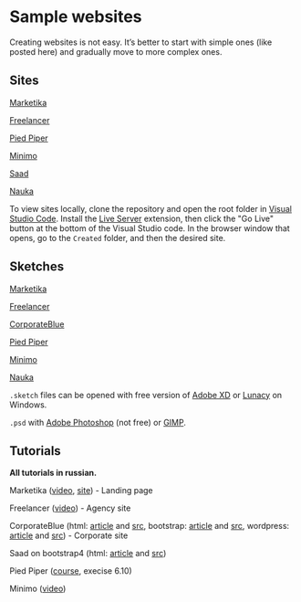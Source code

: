 # Sample websites

Creating websites is not easy. It’s better to start with simple ones (like posted here) and gradually move to more complex ones.


## Sites

[Marketika](marketika)

[Freelancer](freelancer)

[Pied Piper](piper)

[Minimo](minimo)

[Saad](saad)

[Nauka](nauka)

To view sites locally, clone the repository and open the root folder in [Visual Studio Code](https://code.visualstudio.com/). Install the [Live Server](https://marketplace.visualstudio.com/items?itemName=ritwickdey.LiveServer) extension, then click the "Go Live" button at the bottom of the Visual Studio code. In the browser window that opens, go to the `Created` folder, and then the desired site.


## Sketches

[Marketika](https://www.sketchappsources.com/free-source/3727-marketika-landing-page-sketch-freebie-resource.html)

[Freelancer](https://dribbble.com/shots/2090636-Freelancer?ref=libthemes)

[CorporateBlue](http://www.pcklab.com/templates/corporate-blue)

[Pied Piper](https://www.figma.com/file/BL7wdCOSIxYFu1uxctuVzg/%D0%94%D0%BE%D0%BC%D0%B0%D1%88%D0%BD%D0%B5%D0%B5-%D0%B7%D0%B0%D0%B4%D0%B0%D0%BD%D0%B8%D0%B5-Pied-Piper?node-id=0%3A1)

[Minimo](https://freebiesbug.com/psd-freebies/minimo-minimal-blog-template/)

[Nauka](https://www.figma.com/file/nDXdlmr1kCVnWEcnPWtfLg/%D0%97%D0%B0%D0%B4%D0%B0%D0%BD%D0%B8%D0%B5-%D0%BD%D0%B0-%D0%91%D1%83%D1%82%D1%81%D1%82%D1%80%D0%B0%D0%BF?node-id=1%3A2)


`.sketch` files can be opened with free version of [Adobe XD](https://www.adobe.com/ru/products/xd.html) or [Lunacy](https://icons8.com/lunacy) on Windows.

`.psd` with [Adobe Photoshop](https://www.adobe.com/ru/products/photoshop.html) (not free) or [GIMP](https://www.gimp.org/).



## Tutorials

**All tutorials in russian.**

Marketika ([video](https://youtu.be/3AP7opexzSs?t=1), [site](https://pensive-volhard-1fdb6d.netlify.com/)) - Landing page

Freelancer ([video](https://youtu.be/Ie0thPtYFGw?t=1)) - Agency site

CorporateBlue (html: [article](https://habr.com/ru/post/202408/) and [src](https://github.com/Mirantus/whitesquare-native/tree/master/www), bootstrap: [article](https://habr.com/ru/post/211032/) and [src](https://github.com/Mirantus/whitesquare-bootstrap), wordpress: [article](https://habr.com/ru/post/228523/) and [src](https://github.com/Mirantus/whitesquare-wordpress)) - Corporate site

Saad on bootstrap4 (html: [article](https://habr.com/ru/company/ruvds/blog/350758/) and [src](https://github.com/hayanisaid/bootstrap4-website))

Pied Piper ([course](https://stepik.org/course/38218/syllabus), execise 6.10)

Minimo ([video](https://webformyself.com/minikurs/bootstrap/index-subscribe.html))


